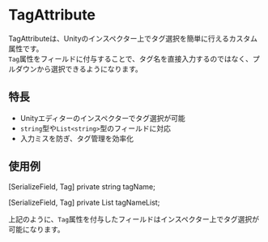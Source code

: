 ﻿# TagAttribute

TagAttributeは、Unityのインスペクター上でタグ選択を簡単に行えるカスタム属性です。  
`Tag`属性をフィールドに付与することで、タグ名を直接入力するのではなく、プルダウンから選択できるようになります。

## 特長

- Unityエディターのインスペクターでタグ選択が可能
- `string`型や`List<string>`型のフィールドに対応
- 入力ミスを防ぎ、タグ管理を効率化

## 使用例

[SerializeField, Tag]
private string tagName;

[SerializeField, Tag]
private List<string> tagNameList;


上記のように、`Tag`属性を付与したフィールドはインスペクター上でタグ選択が可能になります。
